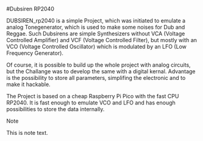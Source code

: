 #Dubsiren RP2040

DUBSIREN_rp2040 is a simple Project, which was initiated to emulate a analog Tonegenerator, which is used to make some noises for Dub and Reggae.
Such Dubsirens are simple Synthesizers without VCA (Voltage Controlled Amplifier) and VCF (Voltage Controlled Filter), 
but mostly with an VCO (Voltage Controlled Oscillator) which is modulated by an LFO (Low Frequency Generator).

Of course, it is possible to build up the whole project with analog circuits, but the Challange was to develop the same with a digital kernal. 
Advantage is the possibility to store all parameters, simplifing the electronic and to make it hackable.

The Project is based on a cheap Raspberry Pi Pico with the fast CPU RP2040. It is fast enough to emulate VCO and LFO and has enough possibilities to store the data internally.

>[!NOTE]
   >
   >This is note text.


